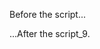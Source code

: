 <!DOCTYPE HTML>
<html>

<body>

  <p>Before the script...</p>
  
  <script src="https://code.jquery.com/jquery-3.5.0.js"></script>
  <script>
    var verbs = $.getJSON("verbs.json");    
  </script>

  <p>...After the script_9.</p>
  <script>
  // for wait
  alert("I am an alert box!");
  verbs = verbs.responseJSON;
  console.log(verbs["a"])
  </script>

</body>

</html>
